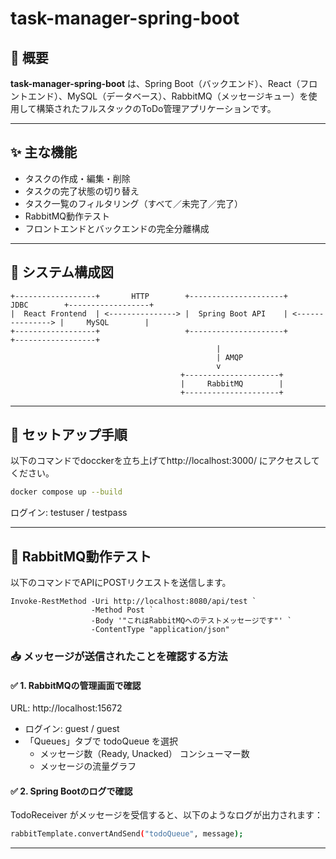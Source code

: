 # task-manager-spring-boot

## 📝 概要

**task-manager-spring-boot** は、Spring Boot（バックエンド）、React（フロントエンド）、MySQL（データベース）、RabbitMQ（メッセージキュー）を使用して構築されたフルスタックのToDo管理アプリケーションです。

---

## ✨ 主な機能

- タスクの作成・編集・削除
- タスクの完了状態の切り替え
- タスク一覧のフィルタリング（すべて／未完了／完了）
- RabbitMQ動作テスト
- フロントエンドとバックエンドの完全分離構成

---

## 🧩 システム構成図

```plaintext
+------------------+       HTTP        +---------------------+       JDBC        +------------------+
|  React Frontend  | <---------------> |  Spring Boot API    | <---------------> |     MySQL        |
+------------------+                   +---------------------+                   +------------------+
                                              |
                                              | AMQP
                                              v
                                      +---------------------+
                                      |     RabbitMQ        |
                                      +---------------------+
```

---

## 🚀 セットアップ手順
以下のコマンドでdocckerを立ち上げてhttp://localhost:3000/ にアクセスしてください。
```bash
docker compose up --build
```

ログイン: testuser / testpass

---

## 🐰 RabbitMQ動作テスト
以下のコマンドでAPIにPOSTリクエストを送信します。
```shell
Invoke-RestMethod -Uri http://localhost:8080/api/test ` 
                  -Method Post ` 
                  -Body '"これはRabbitMQへのテストメッセージです"' ` 
                  -ContentType "application/json" 
```
### 📥 メッセージが送信されたことを確認する方法 

#### ✅ 1. RabbitMQの管理画面で確認 

URL: http://localhost:15672 

- ログイン: guest / guest 
- 「Queues」タブで todoQueue を選択 
  - メッセージ数（Ready, Unacked） 
   コンシューマー数 
  - メッセージの流量グラフ 

 

#### ✅ 2. Spring Bootのログで確認 

TodoReceiver がメッセージを受信すると、以下のようなログが出力されます： 
```bash
rabbitTemplate.convertAndSend("todoQueue", message); 
```

---
